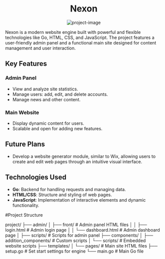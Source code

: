 <h1 align="center" id="title">Nexon</h1>

<p align="center"><img src="https://socialify.git.ci/Lucifer13072/Nexon/image?font=Inter&amp;forks=1&amp;issues=1&amp;language=1&amp;name=1&amp;owner=1&amp;pattern=Brick+Wall&amp;pulls=1&amp;stargazers=1&amp;theme=Dark" alt="project-image"></p>

Nexon is a modern website engine built with powerful and flexible technologies like Go, HTML, CSS, and JavaScript. The project features a user-friendly admin panel and a functional main site designed for content management and user interaction.  

## Key Features  
### Admin Panel  
- View and analyze site statistics.  
- Manage users: add, edit, and delete accounts.  
- Manage news and other content.  

### Main Website  
- Display dynamic content for users.  
- Scalable and open for adding new features.  

## Future Plans  
- Develop a website generator module, similar to Wix, allowing users to create and edit web pages through an intuitive visual interface.  

## Technologies Used  
- **Go**: Backend for handling requests and managing data.  
- **HTML/CSS**: Structure and styling of web pages.  
- **JavaScript**: Implementation of interactive elements and dynamic functionality.  

#Project Structure

project/
├── admin/
│   ├── front/                    # Admin panel HTML files
│   │   ├── login.html            # Admin login page
│   │   └── dashboard.html        # Admin dashboard page
│   ├── scripts/                  # Scripts for admin panel
├── components/
│   ├── addition_components/      # Custom scripts
│   └── scripts/                  # Embedded website scripts
├── templates/
│   └── pages/                    # Main site HTML files
├── setup.go                      # Set start settings for engine
└── main.go                       # Main Go file
